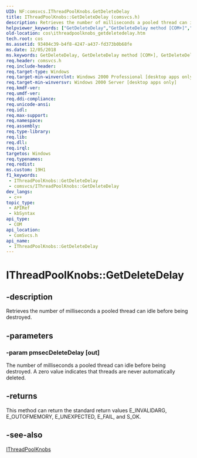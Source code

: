 ```yaml
---
UID: NF:comsvcs.IThreadPoolKnobs.GetDeleteDelay
title: IThreadPoolKnobs::GetDeleteDelay (comsvcs.h)
description: Retrieves the number of milliseconds a pooled thread can idle before being destroyed.
helpviewer_keywords: ["GetDeleteDelay","GetDeleteDelay method [COM+]","GetDeleteDelay method [COM+]","IThreadPoolKnobs interface","IThreadPoolKnobs interface [COM+]","GetDeleteDelay method","IThreadPoolKnobs.GetDeleteDelay","IThreadPoolKnobs::GetDeleteDelay","_cos_IThreadPoolKnobs_GetDeleteDelay","comsvcs/IThreadPoolKnobs::GetDeleteDelay","cos.ithreadpoolknobs_getdeletedelay"]
old-location: cos\ithreadpoolknobs_getdeletedelay.htm
tech.root: cos
ms.assetid: 93404c39-b4f8-4247-a437-fd373b0b68fe
ms.date: 12/05/2018
ms.keywords: GetDeleteDelay, GetDeleteDelay method [COM+], GetDeleteDelay method [COM+],IThreadPoolKnobs interface, IThreadPoolKnobs interface [COM+],GetDeleteDelay method, IThreadPoolKnobs.GetDeleteDelay, IThreadPoolKnobs::GetDeleteDelay, _cos_IThreadPoolKnobs_GetDeleteDelay, comsvcs/IThreadPoolKnobs::GetDeleteDelay, cos.ithreadpoolknobs_getdeletedelay
req.header: comsvcs.h
req.include-header: 
req.target-type: Windows
req.target-min-winverclnt: Windows 2000 Professional [desktop apps only]
req.target-min-winversvr: Windows 2000 Server [desktop apps only]
req.kmdf-ver: 
req.umdf-ver: 
req.ddi-compliance: 
req.unicode-ansi: 
req.idl: 
req.max-support: 
req.namespace: 
req.assembly: 
req.type-library: 
req.lib: 
req.dll: 
req.irql: 
targetos: Windows
req.typenames: 
req.redist: 
ms.custom: 19H1
f1_keywords:
 - IThreadPoolKnobs::GetDeleteDelay
 - comsvcs/IThreadPoolKnobs::GetDeleteDelay
dev_langs:
 - c++
topic_type:
 - APIRef
 - kbSyntax
api_type:
 - COM
api_location:
 - ComSvcs.h
api_name:
 - IThreadPoolKnobs::GetDeleteDelay
---
```


# IThreadPoolKnobs::GetDeleteDelay


## -description

Retrieves the number of milliseconds a pooled thread can idle before being destroyed.

## -parameters

### -param pmsecDeleteDelay [out]

The number of milliseconds a pooled thread can idle before being destroyed. A zero value indicates that threads are never automatically deleted.

## -returns

This method can return the standard return values E_INVALIDARG, E_OUTOFMEMORY, E_UNEXPECTED, E_FAIL, and S_OK.

## -see-also

<a href="/windows/desktop/api/comsvcs/nn-comsvcs-ithreadpoolknobs">IThreadPoolKnobs</a>


